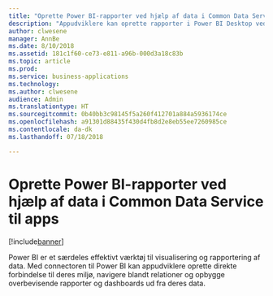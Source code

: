 ```yaml
---
title: "Oprette Power BI-rapporter ved hjælp af data i Common Data Service til apps"
description: "Appudviklere kan oprette rapporter i Power BI Desktop ved hjælp af den opdaterede Power BI-connector til Common Data Service til apps."
author: clwesene
manager: AnnBe
ms.date: 8/10/2018
ms.assetid: 181c1f60-ce73-e811-a96b-000d3a18c83b
ms.topic: article
ms.prod: 
ms.service: business-applications
ms.technology: 
ms.author: clwesene
audience: Admin
ms.translationtype: HT
ms.sourcegitcommit: 0b40bb3c98145f5a260f412701a884a5936174ce
ms.openlocfilehash: a91301d88435f430d4fb8d2e8eb55ee7260985ce
ms.contentlocale: da-dk
ms.lasthandoff: 07/18/2018

---
```

# <a name="create-power-bi-reports-using-data-in-common-data-service-for-apps"></a>Oprette Power BI-rapporter ved hjælp af data i Common Data Service til apps


[!include[banner](../../includes/banner.md)]

Power BI er et særdeles effektivt værktøj til visualisering og rapportering af data. Med connectoren til Power BI kan appudviklere oprette direkte forbindelse til deres miljø, navigere blandt relationer og opbygge overbevisende rapporter og dashboards ud fra deres data.

